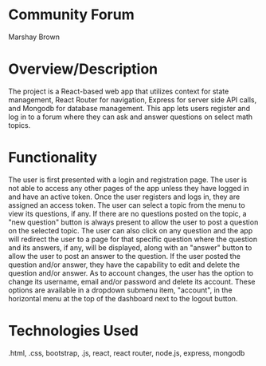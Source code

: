 <!-- @format -->

# Community Forum

Marshay Brown

# Overview/Description

The project is a React-based web app that utilizes context for state management, React Router for navigation, Express for server side API calls, and Mongodb for database management. This app lets users register and log in to a forum where they can ask and answer questions on select math topics.

# Functionality

The user is first presented with a login and registration page. The user is not able to access any other pages of the app unless they have logged in and have an active token. Once the user registers and logs in, they are assigned an access token. The user can select a topic from the menu to view its questions, if any. If there are no questions posted on the topic, a "new question" button is always present to allow the user to post a question on the selected topic. The user can also click on any question and the app will redirect the user to a page for that specific question where the question and its answers, if any, will be displayed, along with an "answer" button to allow the user to post an answer to the question. If the user posted the question and/or answer, they have the capability to edit and delete the question and/or answer. As to account changes, the user has the option to change its username, email and/or password and delete its account. These options are available in a dropdown submenu item, "account", in the horizontal menu at the top of the dashboard next to the logout button.

# Technologies Used

.html, .css, bootstrap, .js, react, react router, node.js, express, mongodb
